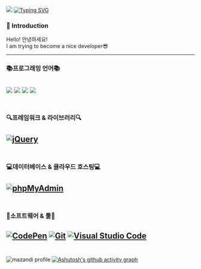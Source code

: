 <img src="https://capsule-render.vercel.app/api?type=waving&color=gradient&height=100&section=header&" />
<a href="https://git.io/typing-svg"><img src="https://readme-typing-svg.demolab.com?font=Cabin&weight=600&size=30&pause=1000&color=F78093&width=435&lines=Daseul's+Github+Profile+%F0%9F%98%99" alt="Typing SVG" /></a>

###  👋 Introduction

Hello! 안녕하세요!<br>
I am trying to become a nice developer😎


---
### 📚프로그래밍 언어📚

<img src="https://img.shields.io/badge/HTML5-E34F26?style=flat&logo=HTML5&logoColor=white" /> <img src="https://img.shields.io/badge/CSS3-1572B6?style=flat&logo=CSS3&logoColor=white" /> <img src="https://img.shields.io/badge/javascript-F7DF1E?style=flat&logo=javascript&logoColor=white" /> <img src="https://img.shields.io/badge/php-777BB4?style=flat&logo=php&logoColor=white" />
<br><br>
----------


### 🔍프레임워크 & 라이브러리🔍
<a href="#"><img alt="jQuery" src="https://img.shields.io/badge/jQuery-0769AD?logo=jQuery&logoColor=white"></a>
<br><br>
----------

### 💻데이터베이스 & 클라우드 호스팅💻
<a href="#"><img alt="phpMyAdmin" src="https://img.shields.io/badge/phpMyAdmin-6C78AF?logo=phpMyAdmin&logoColor=white"></a><br><br>
----------

### 🔧소프트웨어 & 툴🔧
<a href="#"><img alt="CodePen" src="https://img.shields.io/badge/CodePen-000?logo=CodePen&logoColor=white"></a>
<a href="#"><img alt="Git" src="https://img.shields.io/badge/Git-F05032?logo=Git&logoColor=white"></a>
<a href="#"><img alt="Visual Studio Code" src="https://img.shields.io/badge/Visual Studio Code-007ACC?logo=Visual Studio Code&logoColor=white"></a><br><br>
------------

![mazandi profile](http://mazandi.herokuapp.com/api?handle=YeoDaSeul4355&theme=warm)
[![Ashutosh's github activity graph](https://github-readme-activity-graph.cyclic.app/graph?YeoDaSeul4355=Ashutosh00710&theme=dracula)](https://github.com/ashutosh00710/github-readme-activity-graph)
